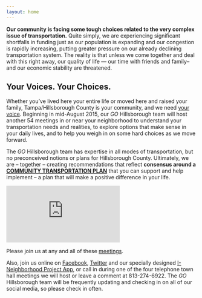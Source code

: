```yaml
---
layout: home
---
```


<p class="lead">
	<strong>Our community is facing some tough choices related to the very complex issue of transportation.</strong> Quite simply, we are experiencing significant shortfalls in funding just as our population is expanding and our congestion is rapidly increasing, putting greater pressure on our already declining transportation system. The reality is that unless we come together and deal with this right away, our quality of life — our time with friends and family– and our economic stability are threatened.
</p>

<!-- <div class="jumbotron">

	<div id="carousel-example-generic" class="carousel slide" data-ride="carousel">
		<div class="carousel-inner" role="listbox">
			<div class="item active">
				<blockquote>
					I’m always late for my daughter’s soccer game.
				</blockquote>
			</div>
			<div class="item">
				<blockquote>
					My road was just widened but I’m still sitting in traffic every morning.
				</blockquote>
			</div>
			<div class="item">
				<blockquote>
					I never see my grandchildren because my son had to move for a better job.
				</blockquote>
			</div>
			<div class="item">
				<blockquote>
					I have to move to another state because my company is leaving the community.
				</blockquote>
			</div>
			<div class="item">
				<blockquote>
					I can’t find a job in my chosen field.
				</blockquote>
			</div>
			<div class="item">
				<blockquote>
					I leave early and stay late just so I don’t have to sit in traffic.
				</blockquote>
			</div>
			<div class="item">
				<blockquote>
					I can’t ride my bike because I’m worried about all the drivers on the road.
				</blockquote>
			</div>
			<div class="item">
				<blockquote>
					I work all the time because I can’t find or keep qualified employees.
				</blockquote>
			</div>
			<div class="item">
				<blockquote>
					I can’t pick up my son on time and that costs me more in daycare.
				</blockquote>
			</div>

		</div>
	</div>

</div> -->

<div class="page-header page-header-warning text-center">
	<h2>Your Voices. Your Choices.</h2>
</div>

Whether you’ve lived here your entire life or moved here and raised your family, Tampa/Hillsborough County is your community, and we need <a href="{{site.baseurl}}/your-voice/">your voice</a>. Beginning in mid-August 2015, our *GO* Hillsborough team will host another 54 meetings in or near your neighborhood to understand your transportation needs and realities, to explore options that make sense in your daily lives, and to help you weigh in on some hard choices as we move forward.

The *GO* Hillsborough team has expertise in all modes of transportation, but no preconceived notions or plans for Hillsborough County. Ultimately, we are – together – creating recommendations that reflect **consensus around a [COMMUNITY TRANSPORTATION PLAN]({{site.baseurl}}/community-transportation-plan/)** that you can support and help implement – a plan that will make a positive difference in your life.

<div class="row">
	<div class="col-md-10 col-md-offset-1">
		<div class="embed-responsive embed-responsive-16by9">
			<iframe class="embed-responsive-item" src="https://www.youtube-nocookie.com/embed/mZwvO83E4ks?rel=0" frameborder="0" allowfullscreen></iframe>
		</div>
	</div>
</div>

Please join us at any and all of these <a href="{{site.baseurl}}/meetings/">meetings</a>.

Also, join us online on <a href="http://facebook.com/GoHillsborough" target="_blank">Facebook</a>, <a href="http://twitter.com/gohillsborough" target="_blank">Twitter</a> and our specially designed <a href="http://app.gohillsborough.org/">I-Neighborhood Project App</a>, or call in during one of the four telephone town hall meetings we will host or leave a comment at 813-274-6922. The *GO* Hillsborough team will be frequently updating and checking in on all of our social media, so please check in often.


